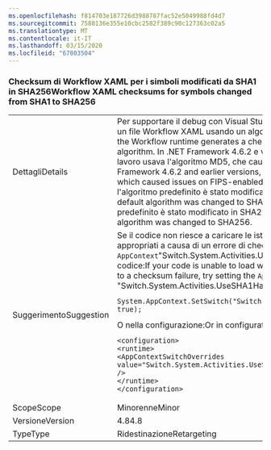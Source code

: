```yaml
---
ms.openlocfilehash: f814703e187726d3988787fac52e5049988fd4d7
ms.sourcegitcommit: 7588136e355e10cbc2582f389c90c127363c02a5
ms.translationtype: MT
ms.contentlocale: it-IT
ms.lasthandoff: 03/15/2020
ms.locfileid: "67803504"
---
```

### <a name="workflow-xaml-checksums-for-symbols-changed-from-sha1-to-sha256"></a><span data-ttu-id="f50b8-101">Checksum di Workflow XAML per i simboli modificati da SHA1 in SHA256</span><span class="sxs-lookup"><span data-stu-id="f50b8-101">Workflow XAML checksums for symbols changed from SHA1 to SHA256</span></span>

|   |   |
|---|---|
|<span data-ttu-id="f50b8-102">Dettagli</span><span class="sxs-lookup"><span data-stu-id="f50b8-102">Details</span></span>|<span data-ttu-id="f50b8-103">Per supportare il debug con Visual Studio, il runtime di Workflow genera un checksum per un file Workflow XAML usando un algoritmo hash.</span><span class="sxs-lookup"><span data-stu-id="f50b8-103">To support debugging with Visual Studio, the Workflow runtime generates a checksum for a workflow XAML file using a hashing algorithm.</span></span> <span data-ttu-id="f50b8-104">In .NET Framework 4.6.2 e versioni precedenti, l'hash del checksum del flusso di lavoro usava l'algoritmo MD5, che causava problemi nei sistemi abilitati per FIPS.</span><span class="sxs-lookup"><span data-stu-id="f50b8-104">In the .NET Framework 4.6.2 and earlier versions, workflow checksum hashing used the MD5 algorithm, which caused issues on FIPS-enabled systems.</span></span> <span data-ttu-id="f50b8-105">A partire da .NET Framework 4.7, l'algoritmo predefinito è stato modificato in SHA1.</span><span class="sxs-lookup"><span data-stu-id="f50b8-105">Starting with the .NET Framework 4.7, the default algorithm was changed to SHA1.</span></span> <span data-ttu-id="f50b8-106">A partire da .NET Framework 4.8, l'algoritmo predefinito è stato modificato in SHA256.</span><span class="sxs-lookup"><span data-stu-id="f50b8-106">Starting with the .NET Framework 4.8, the default algorithm was changed to SHA256.</span></span>|
|<span data-ttu-id="f50b8-107">Suggerimento</span><span class="sxs-lookup"><span data-stu-id="f50b8-107">Suggestion</span></span>|<span data-ttu-id="f50b8-108">Se il codice non riesce a caricare le istanze del flusso di lavoro o a trovare i simboli appropriati a causa di un errore di checksum, provare a impostare l'opzione <code>AppContext</code>&quot;Switch.System.Activities.UseSHA1HashForDebuggerSymbols&quot; su true. Nel codice:</span><span class="sxs-lookup"><span data-stu-id="f50b8-108">If your code is unable to load workflow instances or to find appropriate symbols due to a checksum failure, try setting the <code>AppContext</code> switch &quot;Switch.System.Activities.UseSHA1HashForDebuggerSymbols&quot; to true.In code:</span></span><pre><code class="lang-csharp">System.AppContext.SetSwitch(&quot;Switch.System.Activities.UseSHA1HashForDebuggerSymbols&quot;, true);&#13;&#10;</code></pre><span data-ttu-id="f50b8-109">O nella configurazione:</span><span class="sxs-lookup"><span data-stu-id="f50b8-109">Or in configuration:</span></span><pre><code class="lang-xml">&lt;configuration&gt;&#13;&#10;&lt;runtime&gt;&#13;&#10;&lt;AppContextSwitchOverrides value=&quot;Switch.System.Activities.UseSHA1HashForDebuggerSymbols=true&quot; /&gt;&#13;&#10;&lt;/runtime&gt;&#13;&#10;&lt;/configuration&gt;&#13;&#10;</code></pre>|
|<span data-ttu-id="f50b8-110">Scope</span><span class="sxs-lookup"><span data-stu-id="f50b8-110">Scope</span></span>|<span data-ttu-id="f50b8-111">Minorenne</span><span class="sxs-lookup"><span data-stu-id="f50b8-111">Minor</span></span>|
|<span data-ttu-id="f50b8-112">Versione</span><span class="sxs-lookup"><span data-stu-id="f50b8-112">Version</span></span>|<span data-ttu-id="f50b8-113">4.8</span><span class="sxs-lookup"><span data-stu-id="f50b8-113">4.8</span></span>|
|<span data-ttu-id="f50b8-114">Type</span><span class="sxs-lookup"><span data-stu-id="f50b8-114">Type</span></span>|<span data-ttu-id="f50b8-115">Ridestinazione</span><span class="sxs-lookup"><span data-stu-id="f50b8-115">Retargeting</span></span>|
